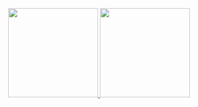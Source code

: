 <div align="center">
  <a href="https://github.com/guilherme-savio">
  <img height="180em" src="[![Anurag's GitHub stats](https://github-readme-stats.vercel.app/api?username=guilherme-savio&count_private=true&theme=dark)](https://github.com/anuraghazra/github-readme-stats)"/>
  <img height="180em" src="[![Top Langs](https://github-readme-stats.vercel.app/api/top-langs/?username=guilherme-savio&layout=compact&theme=dark)](https://github.com/anuraghazra/github-readme-stats)"/>
</div>
